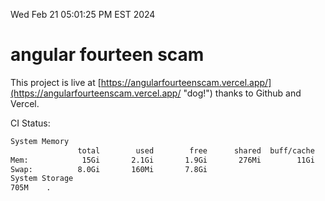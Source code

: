 Wed Feb 21 05:01:25 PM EST 2024

# angular fourteen scam


This project is live at [https://angularfourteenscam.vercel.app/](https://angularfourteenscam.vercel.app/ "dog!") thanks to Github and Vercel.

CI Status: 

```bash
System Memory
               total        used        free      shared  buff/cache   available
Mem:            15Gi       2.1Gi       1.9Gi       276Mi        11Gi        13Gi
Swap:          8.0Gi       160Mi       7.8Gi
System Storage
705M	.
